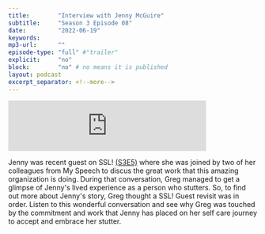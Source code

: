 ```yaml
---
title:        "Interview with Jenny McGuire"
subtitle:     "Season 3 Episode 08"
date:         "2022-06-19"
keywords:
mp3-url:      ""
episode-type: "full" #"trailer"
explicit:     "no"
block:        "no" # no means it is published
layout: podcast
excerpt_separator: <!--more-->
---
```


<iframe src="https://anchor.fm/somestutterluh/embed/episodes/Interview-with-Jenny-McGuire-e1kd5u7" height="102px" width="400px" frameborder="0" scrolling="no"></iframe>

Jenny was recent guest on SSL! [(S3E5)](2022-06-05-S03E05.markdown) where she was joined by two of her colleagues from My Speech to discus the great work that this amazing organization is doing. During that conversation, Greg managed to get a glimpse of Jenny's lived experience as a person who stutters. So, to find out more about Jenny's story, Greg thought a SSL! Guest revisit was in order. Listen to this wonderful conversation and see why Greg was touched by the commitment and work that Jenny has placed on her self care journey to accept and embrace her stutter.
